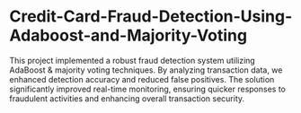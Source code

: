 # Credit-Card-Fraud-Detection-Using-Adaboost-and-Majority-Voting
This project implemented a robust fraud detection system utilizing AdaBoost &amp; majority voting techniques. By analyzing transaction data, we enhanced detection accuracy and reduced false positives. The solution significantly improved real-time monitoring, ensuring quicker responses to fraudulent activities and enhancing overall transaction security.
